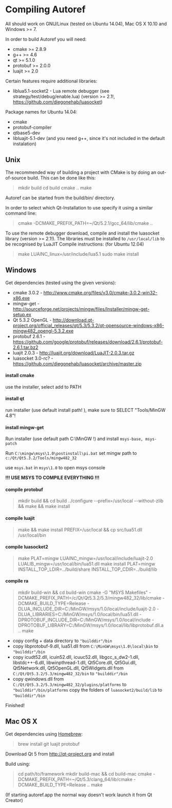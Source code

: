 # Compiling Autoref

All should work on GNU/Linux (tested on Ubuntu 14.04), Mac OS X 10.10 and Windows >= 7.

In order to build Autoref you will need:
 * cmake >= 2.8.9
 * g++ >= 4.6
 * qt >= 5.1.0
 * protobuf >= 2.0.0
 * luajit >= 2.0

Certain features require additional libraries:
 * liblua5.1-socket2 - Lua remote debugger (see strategy/test/debug/enable.lua) (version >= 2.1!, https://github.com/diegonehab/luasocket)

Package names for Ubuntu 14.04:
* cmake
* protobuf-compiler
* qtbase5-dev
* libluajit-5.1-dev
(and you need g++, since it's not included in the default instalation)

## Unix
The recommended way of building a project with CMake is by doing an
out-of-source build. This can be done like this:

> mkdir build
> cd build
> cmake ..
> make

Autoref can be started from the build/bin/ directory.

In order to select which Qt-Installation to use specify it using a similar command line:
> cmake -DCMAKE_PREFIX_PATH=~/Qt/5.2.1/gcc_64/lib/cmake ..

To use the remote debugger download, compile and install the luasocket library (version >= 2.1!). The libraries must be installed to `/usr/local/lib` to be recognised by LuaJIT
Compile instructions: (for Ubuntu 12.04)
> make LUAINC_linux=/usr/include/lua5.1
> sudo make install

## Windows
Get dependencies (tested using the given versions):
* cmake 3.0.2 - http://www.cmake.org/files/v3.0/cmake-3.0.2-win32-x86.exe
* mingw-get - http://sourceforge.net/projects/mingw/files/Installer/mingw-get-setup.ex
* Qt 5.3.2 OpenGL - http://download.qt-project.org/official_releases/qt/5.3/5.3.2/qt-opensource-windows-x86-mingw482_opengl-5.3.2.exe
* protobuf 2.6.1 - https://github.com/google/protobuf/releases/download/2.6.1/protobuf-2.6.1.tar.bz2
* luajit 2.0.3 - http://luajit.org/download/LuaJIT-2.0.3.tar.gz
* luasocket 3.0-rc? - https://github.com/diegonehab/luasocket/archive/master.zip

#### install cmake
use the installer, select add to PATH

#### install qt
run installer (use default install path! ), make sure to SELECT "Tools/MinGW 4.8"!

#### install mingw-get
Run installer (use default path C:\MinGW !) and install `msys-base, msys-patch`

Run `C:\mingw\msys\1.0\postinstall\pi.bat` set mingw path to `c:/Qt/Qt5.3.2/Tools/mingw482_32`

use `msys.bat` in `msys\1.0` to open msys console

**!!! USE MSYS TO COMPILE EVERYTHING !!!**

#### compile protobuf
> mkdir build && cd build
> ../configure --prefix=/usr/local --without-zlib && make && make install

#### compile luajit
> make && make install PREFIX=/usr/local && cp src/lua51.dll /usr/local/bin

#### compile luasocket2
> make PLAT=mingw LUAINC_mingw=/usr/local/include/luajit-2.0 LUALIB_mingw=/usr/local/bin/lua51.dll
> make install PLAT=mingw INSTALL_TOP_LDIR=../build/share INSTALL_TOP_CDIR=../build/lib

#### compile ra
> mkdir build-win && cd build-win
> cmake -G "MSYS Makefiles" -DCMAKE_PREFIX_PATH=/c/Qt/Qt5.3.2/5.3/mingw482_32/lib/cmake -DCMAKE_BUILD_TYPE=Release -DLUA_INCLUDE_DIR=C:/MinGW/msys/1.0/local/include/luajit-2.0 -DLUA_LIBRARIES=C:/MinGW/msys/1.0/local/bin/lua51.dll -DPROTOBUF_INCLUDE_DIR=C:/MinGW/msys/1.0/local/include -DPROTOBUF_LIBRARY=C:/MinGW/msys/1.0/local/lib/libprotobuf.dll.a ..
> make

* copy config + data directory to `"builddir"/bin`
* copy libprotobuf-9.dll, lua51.dll from `C:\MinGW\msys\1.0\local\bin` to `"builddir"/bin`
* copy icudt52.dll, icuin52.dll, icuuc52.dll, libgcc_s_dw2-1.dll, libstdc++-6.dll, libwinpthread-1.dll,
	Qt5Core.dll, Qt5Gui.dll, Qt5Network.dll, Qt5OpenGL.dll, Qt5Widgets.dll from `C:/Qt/Qt5.3.2/5.3/mingw482_32/bin` to `"builddir"/bin`
* copy qwindows.dll from `C:/Qt/Qt5.3.2/5.3/mingw482_32/plugins/platforms` to `"builddir"/bin/platforms`
	copy the folders of `luasocket2/build/lib` to `"builddir"/bin`

Finished!


## Mac OS X
Get dependencies using [Homebrew](http://brew.sh):
> brew install git luajit protobuf

Download Qt 5 from http://qt-project.org and install

Build using:
> cd path/to/framework
> mkdir build-mac && cd build-mac
> cmake -DCMAKE_PREFIX_PATH=~/Qt/5.3/clang_64/lib/cmake -DCMAKE_BUILD_TYPE=Release ..
> make

(If starting autoref.app the normal way doesn't work launch it from Qt Creator)
